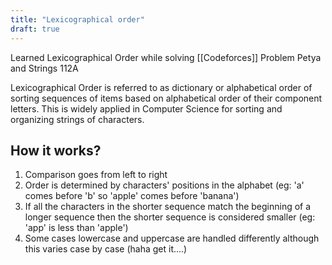 ```yaml
---
title: "Lexicographical order"
draft: true
---
```


Learned Lexicographical Order while solving [[Codeforces]] Problem Petya and Strings 112A

Lexicographical Order is referred to as dictionary or alphabetical order of sorting sequences of items based on alphabetical order of their component letters. This is widely applied in Computer Science for sorting and organizing strings of characters.

## How it works?

1. Comparison goes from left to right
2. Order is determined by characters' positions in the alphabet (eg: 'a' comes before 'b' so 'apple' comes before 'banana')
3. If all the characters in the shorter sequence match the beginning of a longer sequence then the shorter sequence is considered smaller (eg: 'app' is less than 'apple') 
4. Some cases lowercase and uppercase are handled differently although this varies case by case (haha get it....)

